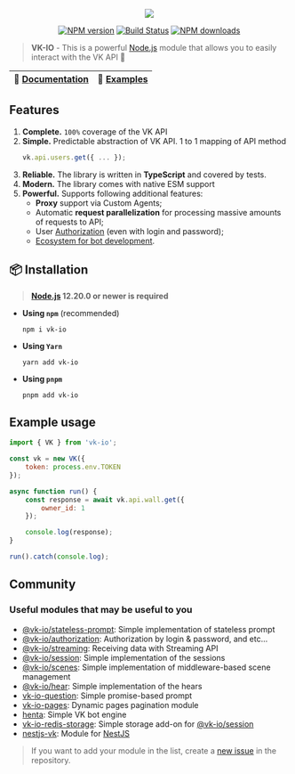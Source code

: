 <p align="center"><img src="https://raw.githubusercontent.com/negezor/vk-io/master/docs/logo.svg?sanitize=true"></p>
<p align="center">
<a href="https://www.npmjs.com/package/vk-io"><img src="https://img.shields.io/npm/v/vk-io.svg?style=flat-square" alt="NPM version"></a>
<a href="https://github.com/negezor/vk-io/actions/workflows/tests.yml"><img src="https://img.shields.io/github/actions/workflow/status/negezor/vk-io/tests.yml?style=flat-square" alt="Build Status"></a>
<a href="https://www.npmjs.com/package/vk-io"><img src="https://img.shields.io/npm/dt/vk-io.svg?style=flat-square" alt="NPM downloads"></a>
</p>

> **VK-IO** - This is a powerful [Node.js](https://nodejs.org) module that allows you to easily interact with the VK API 🚀

| 📖 [Documentation](https://negezor.github.io/vk-io/) | 🤖 [Examples](docs/examples/) |
| ---------------------------------------------------- | ----------------------------- |

## Features

1. **Complete.** `100%` coverage of the VK API
2. **Simple.** Predictable abstraction of VK API. 1 to 1 mapping of API method
   ```javascript
   vk.api.users.get({ ... });
   ```
3. **Reliable.** The library is written in **TypeScript** and covered by tests.
4. **Modern.** The library comes with native ESM support
5. **Powerful.** Supports following additional features:
   - **Proxy** support via Custom Agents;
   - Automatic **request parallelization** for processing massive amounts of requests to API;
   - User [Authorization](./packages/authorization/README.md) (even with login and password);
   - [Ecosystem for bot development](#useful-modules-that-may-be-useful-to-you).

## 📦 Installation

> **[Node.js](https://nodejs.org/) 12.20.0 or newer is required**

- **Using `npm`** (recommended)
  ```shell
  npm i vk-io
  ```
- **Using `Yarn`**
  ```shell
  yarn add vk-io
  ```
- **Using `pnpm`**
  ```shell
  pnpm add vk-io
  ```

## Example usage

```javascript
import { VK } from 'vk-io';

const vk = new VK({
    token: process.env.TOKEN
});

async function run() {
    const response = await vk.api.wall.get({
        owner_id: 1
    });

    console.log(response);
}

run().catch(console.log);
```

## Community

### Useful modules that may be useful to you

- [@vk-io/stateless-prompt](packages/stateless-prompt): Simple implementation of stateless prompt
- [@vk-io/authorization](packages/authorization): Authorization by login & password, and etc...
- [@vk-io/streaming](packages/streaming): Receiving data with Streaming API
- [@vk-io/session](packages/session): Simple implementation of the sessions
- [@vk-io/scenes](packages/scenes): Simple implementation of middleware-based scene management
- [@vk-io/hear](packages/hear): Simple implementation of the hears
- [vk-io-question](https://github.com/fakemancat/vk-io-question): Simple promise-based prompt
- [vk-io-pages](https://github.com/MrZillaGold/vk-io-pages): Dynamic pages pagination module
- [henta](https://github.com/u14-team/henta): Simple VK bot engine
- [vk-io-redis-storage](https://github.com/xtcry/vk-io-redis-storage): Simple storage add-on for [@vk-io/session](packages/session)
- [nestjs-vk](https://github.com/xtcry/nestjs-vk): Module for [NestJS](https://github.com/nestjs/nest)

> If you want to add your module in the list, create a [new issue](https://github.com/negezor/vk-io/issues/new) in the repository.
